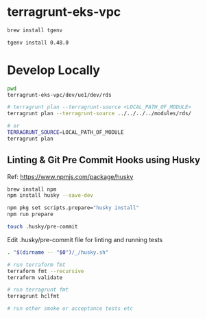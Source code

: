 # terragrunt-eks-vpc

```sh
brew install tgenv

tgenv install 0.48.0
```

# Develop Locally
```sh
pwd 
terragrunt-eks-vpc/dev/ue1/dev/rds

# terragrunt plan --terragrunt-source <LOCAL_PATH_OF_MODULE>
terragrunt plan --terragrunt-source ../../../../modules/rds/

# or
TERRAGRUNT_SOURCE=LOCAL_PATH_OF_MODULE
terragrunt plan
```


## Linting & Git Pre Commit Hooks using Husky
Ref: https://www.npmjs.com/package/husky

```sh
brew install npm
npm install husky --save-dev

npm pkg set scripts.prepare="husky install"
npm run prepare

touch .husky/pre-commit
```

Edit .husky/pre-commit file for linting and running tests 
```sh
. "$(dirname -- "$0")/_/husky.sh"

# run terraform fmt
terraform fmt --recursive
terraform validate

# run terragrunt fmt
terragrunt hclfmt

# run other smoke or acceptance tests etc
```